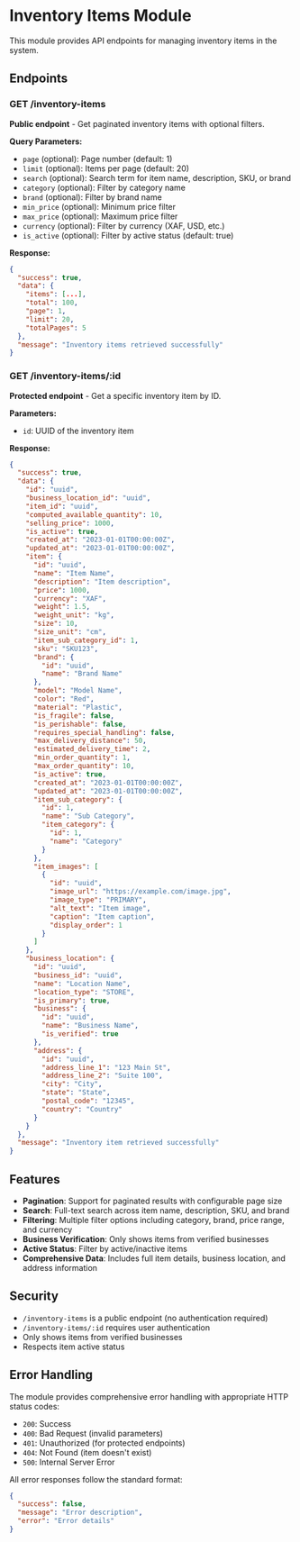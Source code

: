 # Inventory Items Module

This module provides API endpoints for managing inventory items in the system.

## Endpoints

### GET /inventory-items

**Public endpoint** - Get paginated inventory items with optional filters.

**Query Parameters:**

- `page` (optional): Page number (default: 1)
- `limit` (optional): Items per page (default: 20)
- `search` (optional): Search term for item name, description, SKU, or brand
- `category` (optional): Filter by category name
- `brand` (optional): Filter by brand name
- `min_price` (optional): Minimum price filter
- `max_price` (optional): Maximum price filter
- `currency` (optional): Filter by currency (XAF, USD, etc.)
- `is_active` (optional): Filter by active status (default: true)

**Response:**

```json
{
  "success": true,
  "data": {
    "items": [...],
    "total": 100,
    "page": 1,
    "limit": 20,
    "totalPages": 5
  },
  "message": "Inventory items retrieved successfully"
}
```

### GET /inventory-items/:id

**Protected endpoint** - Get a specific inventory item by ID.

**Parameters:**

- `id`: UUID of the inventory item

**Response:**

```json
{
  "success": true,
  "data": {
    "id": "uuid",
    "business_location_id": "uuid",
    "item_id": "uuid",
    "computed_available_quantity": 10,
    "selling_price": 1000,
    "is_active": true,
    "created_at": "2023-01-01T00:00:00Z",
    "updated_at": "2023-01-01T00:00:00Z",
    "item": {
      "id": "uuid",
      "name": "Item Name",
      "description": "Item description",
      "price": 1000,
      "currency": "XAF",
      "weight": 1.5,
      "weight_unit": "kg",
      "size": 10,
      "size_unit": "cm",
      "item_sub_category_id": 1,
      "sku": "SKU123",
      "brand": {
        "id": "uuid",
        "name": "Brand Name"
      },
      "model": "Model Name",
      "color": "Red",
      "material": "Plastic",
      "is_fragile": false,
      "is_perishable": false,
      "requires_special_handling": false,
      "max_delivery_distance": 50,
      "estimated_delivery_time": 2,
      "min_order_quantity": 1,
      "max_order_quantity": 10,
      "is_active": true,
      "created_at": "2023-01-01T00:00:00Z",
      "updated_at": "2023-01-01T00:00:00Z",
      "item_sub_category": {
        "id": 1,
        "name": "Sub Category",
        "item_category": {
          "id": 1,
          "name": "Category"
        }
      },
      "item_images": [
        {
          "id": "uuid",
          "image_url": "https://example.com/image.jpg",
          "image_type": "PRIMARY",
          "alt_text": "Item image",
          "caption": "Item caption",
          "display_order": 1
        }
      ]
    },
    "business_location": {
      "id": "uuid",
      "business_id": "uuid",
      "name": "Location Name",
      "location_type": "STORE",
      "is_primary": true,
      "business": {
        "id": "uuid",
        "name": "Business Name",
        "is_verified": true
      },
      "address": {
        "id": "uuid",
        "address_line_1": "123 Main St",
        "address_line_2": "Suite 100",
        "city": "City",
        "state": "State",
        "postal_code": "12345",
        "country": "Country"
      }
    }
  },
  "message": "Inventory item retrieved successfully"
}
```

## Features

- **Pagination**: Support for paginated results with configurable page size
- **Search**: Full-text search across item name, description, SKU, and brand
- **Filtering**: Multiple filter options including category, brand, price range, and currency
- **Business Verification**: Only shows items from verified businesses
- **Active Status**: Filter by active/inactive items
- **Comprehensive Data**: Includes full item details, business location, and address information

## Security

- `/inventory-items` is a public endpoint (no authentication required)
- `/inventory-items/:id` requires user authentication
- Only shows items from verified businesses
- Respects item active status

## Error Handling

The module provides comprehensive error handling with appropriate HTTP status codes:

- `200`: Success
- `400`: Bad Request (invalid parameters)
- `401`: Unauthorized (for protected endpoints)
- `404`: Not Found (item doesn't exist)
- `500`: Internal Server Error

All error responses follow the standard format:

```json
{
  "success": false,
  "message": "Error description",
  "error": "Error details"
}
```
